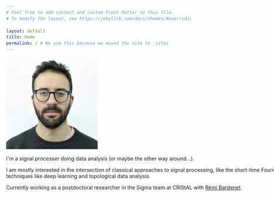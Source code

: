 ```yaml
---
# Feel free to add content and custom Front Matter to this file.
# To modify the layout, see https://jekyllrb.com/docs/themes/#overriding-theme-defaults

layout: default
title: Home
permalink: / # We use this because we moved the site to _sites
---
```



<div class="imageflex">
  <img src="foto.jpeg" width="250" height="250">

  <div class="imageflexcontent" style="width: 1200px;">
    <p>I'm a signal processer doing data analysis (or maybe the other way around...).</p>
    <p>I am mostly interested in the intersection of classical approaches to signal processing, like the short-time Fourier transform, wavelets, and synchrosqueezing, with more modern techniques like deep learning and topological data analysis.</p>
    <p>Currently working as a postdoctoral researcher in the Sigma team at CRIStAL with <a href="https://rbardenet.github.io/">Rémi Bardenet</a>.</p>
  </div>
</div>